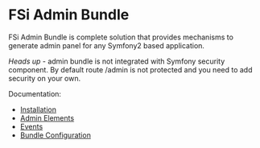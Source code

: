 # FSi Admin Bundle

FSi Admin Bundle is complete solution that provides mechanisms to generate admin panel for any Symfony2 based application.

*Heads up* - admin bundle is not integrated with Symfony security component. By default route /admin is not protected
and you need to add security on your own.

Documentation:

- [Installation](Resources/doc/installation.md)
- [Admin Elements](Resources/doc/admin_element.md)
- [Events](Resources/doc/events.md)
- [Bundle Configuration](Resources/doc/configuration.md)